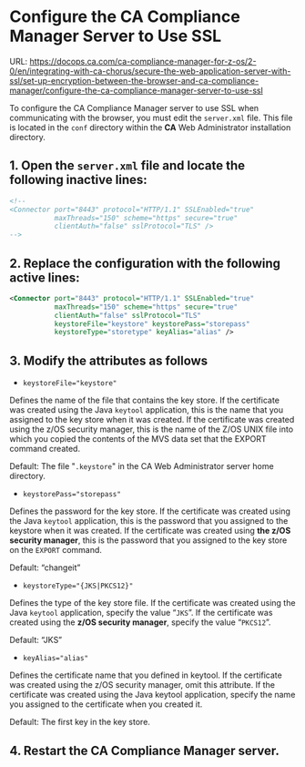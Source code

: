 # Configure the CA Compliance Manager Server to Use SSL

URL: https://docops.ca.com/ca-compliance-manager-for-z-os/2-0/en/integrating-with-ca-chorus/secure-the-web-application-server-with-ssl/set-up-encryption-between-the-browser-and-ca-compliance-manager/configure-the-ca-compliance-manager-server-to-use-ssl


To configure the CA Compliance Manager server to use SSL when communicating with the browser, you must edit the `server.xml` file. This file is located in the `conf` directory within the **CA** Web Administrator installation directory.

## 1. Open the `server.xml` file and locate the following inactive lines:

```xml
<!--
<Connector port="8443" protocol="HTTP/1.1" SSLEnabled="true"
           maxThreads="150" scheme="https" secure="true"
           clientAuth="false" sslProtocol="TLS" />
-->
```

## 2. Replace the configuration with the following active lines:

```xml
<Connector port="8443" protocol="HTTP/1.1" SSLEnabled="true"
           maxThreads="150" scheme="https" secure="true"
           clientAuth="false" sslProtocol="TLS"
           keystoreFile="keystore" keystorePass="storepass"
           keystoreType="storetype" keyAlias="alias" />
```

## 3. Modify the attributes as follows

- `keystoreFile="keystore"`

Defines the name of the file that contains the key store. If the certificate was created using the Java `keytool` application, this is the name that you assigned to the key store when it was created. If the certificate was created using the z/OS security manager, this is the name of the Z/OS UNIX file into which you copied the contents of the MVS data set that the EXPORT command created.

Default: The file "`.keystore`" in the CA Web Administrator server home directory.

- `keystorePass="storepass"`

Defines the password for the key store. If the certificate was created using the Java `keytool` application, this is the password that you assigned to the keystore when it was created. If the certificate was created using **the z/OS security manager**, this is the password that you assigned to the key store on the `EXPORT` command.

Default: “changeit”

- `keystoreType="{JKS|PKCS12}"`

Defines the type of the key store file. If the certificate was created using the Java `keytool` application, specify the value “`JKS`”. If the certificate was created using the **z/OS security manager**, specify the value “`PKCS12`”.

Default: “JKS”

- `keyAlias="alias"`

Defines the certificate name that you defined in keytool. If the certificate was created using the z/OS security manager, omit this attribute. If the certificate was created using the Java keytool application, specify the name you assigned to the certificate when you created it.

Default: The first key in the key store.


## 4. Restart the CA Compliance Manager server.

